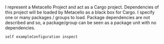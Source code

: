 I represent a Metacello Project and act as a Cargo project.
Dependencies of this project will be loaded by Metacello as a black box for Cargo.
I specify one or many packages / groups to load. Package dependencies are not described and so, a package/group can be seen as a package unit with no dependencies.

	self exampleConfiguration inspect